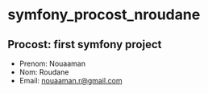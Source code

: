 # symfony_procost_nroudane
## Procost: first symfony project
- Prenom: Nouaaman
- Nom: Roudane
- Email: nouaaman.r@gmail.com
